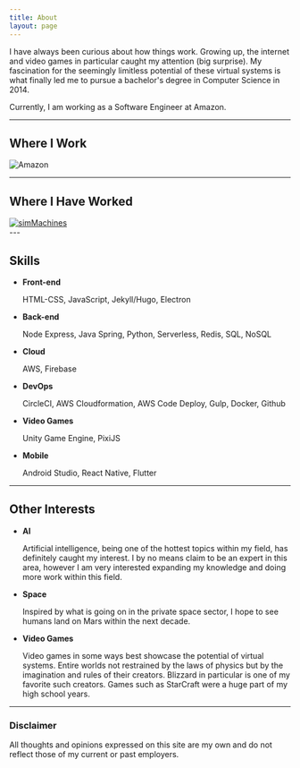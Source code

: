 ```yaml
---
title: About
layout: page
---
```


<p>I have always been curious about how things work. Growing up, the internet and video games in particular caught my attention (big surprise). My fascination for the seemingly limitless potential of these virtual systems is what finally led me to pursue a bachelor's degree in Computer Science in 2014.</p>

Currently, I am working as a Software Engineer at Amazon.

---

## Where I Work

<div class="side-by-side">
    <div class="toleft">
        <img class="image" src="{{ site.url }}/assets/images/amazon_logo_RGB.jpg" alt="Amazon">
    </div>
</div>

---

## Where I Have Worked

<div class="side-by-side">
    <div class="toleft">
        <a href="https://simmachines.com/">
            <img class="image" src="{{ site.url }}/assets/images/simMachines_logo.png" alt="simMachines">
        </a>
    </div>
</div>
---

## Skills

* **Front-end**

    HTML-CSS, JavaScript, Jekyll/Hugo, Electron

* **Back-end**

    Node Express, Java Spring, Python, Serverless, Redis, SQL, NoSQL

* **Cloud**

    AWS, Firebase

* **DevOps**

    CircleCI, AWS Cloudformation, AWS Code Deploy, Gulp, Docker, Github

* **Video Games**

    Unity Game Engine, PixiJS

* **Mobile**

    Android Studio, React Native, Flutter

---

## Other Interests

* **AI**

    Artificial intelligence, being one of the hottest topics within my field, has definitely caught my interest. I by no means claim to be an expert in this area, however I am very interested expanding my knowledge and doing more work within this field.
    
* **Space**

    Inspired by what is going on in the private space sector, I hope to see humans land on Mars within the next decade.

* **Video Games**

    Video games in some ways best showcase the potential of virtual systems. Entire worlds not restrained by the laws of physics but by the imagination and rules of their creators. Blizzard in particular is one of my favorite such creators. Games such as StarCraft were a huge part of my high school years.


---

### Disclaimer

All thoughts and opinions expressed on this site are my own and do not reflect those of my current or past employers.
